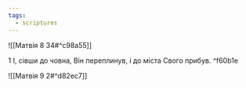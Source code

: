```yaml
---
tags:
  - scriptures
---
```


![[Матвія 8 34#^c98a55]]

1 І, сівши до човна, Він переплинув, і до міста Свого прибув. ^f60b1e

![[Матвія 9 2#^d82ec7]] 